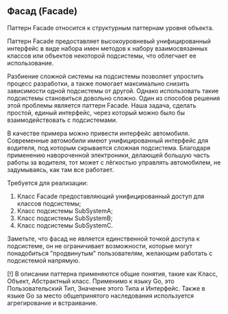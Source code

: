 
## Фасад (Facade)

Паттерн Facade относится к структурным паттернам уровня объекта.

Паттерн Facade предоставляет высокоуровневый унифицированный интерфейс в виде набора имен методов к набору взаимосвязанных классов или объектов некоторой подсистемы, что облегчает ее использование.

Разбиение сложной системы на подсистемы позволяет упростить процесс разработки, а также помогает максимально снизить зависимости одной подсистемы от другой. Однако использовать такие подсистемы становиться довольно сложно. Один из способов решения этой проблемы является  паттерн Facade. Наша задача, сделать простой, единый интерфейс, через который можно было бы взаимодействовать с подсистемами.

В качестве примера можно привести интерфейс автомобиля. Современные автомобили имеют унифицированный интерфейс для водителя, под которым скрывается сложная подсистема. Благодаря применению навороченной электроники, делающей большую часть работы за водителя, тот может с лёгкостью управлять автомобилем, не задумываясь, как там все работает.

Требуется для реализации:

1. Класс Facade предоставляющий унифицированный доступ для классов подсистемы;
2. Класс подсистемы SubSystemA;
3. Класс подсистемы SubSystemB;
4. Класс подсистемы SubSystemC.

Заметьте, что фасад не является единственной точкой доступа к подсистеме, он не ограничивает возможности, которые могут понадобиться "продвинутым" пользователям, желающим работать с подсистемой напрямую.

[!] В описании паттерна применяются общие понятия, такие как Класс, Объект, Абстрактный класс. Применимо к языку Go, это Пользовательский Тип, Значение этого Типа и Интерфейс. Также в языке Go за место общепринятого наследования используется агрегирование и встраивание.